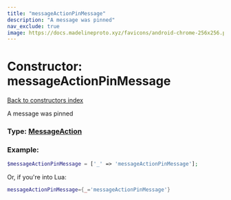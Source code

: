 ```yaml
---
title: "messageActionPinMessage"
description: "A message was pinned"
nav_exclude: true
image: https://docs.madelineproto.xyz/favicons/android-chrome-256x256.png
---
```

# Constructor: messageActionPinMessage  
[Back to constructors index](index.md)



A message was pinned




### Type: [MessageAction](../types/MessageAction.md)


### Example:

```php
$messageActionPinMessage = ['_' => 'messageActionPinMessage'];
```  


Or, if you're into Lua:

```lua
messageActionPinMessage={_='messageActionPinMessage'}

```


